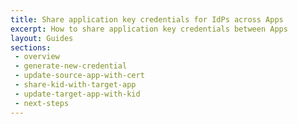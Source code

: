 ```yaml
---
title: Share application key credentials for IdPs across Apps
excerpt: How to share application key credentials between Apps
layout: Guides
sections:
 - overview
 - generate-new-credential
 - update-source-app-with-cert
 - share-kid-with-target-app
 - update-target-app-with-kid
 - next-steps
---
```

